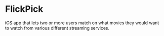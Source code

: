 # FlickPick
iOS app that lets two or more users match on what movies they would want to watch from various different streaming services. 
